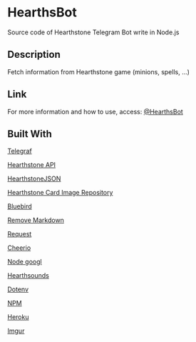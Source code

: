 # HearthsBot
Source code of Hearthstone Telegram Bot write in Node.js

## Description
Fetch information from Hearthstone game (minions, spells, ...)

## Link
For more information and how to use, access:
[@HearthsBot](http://telegram.me/HearthsBot)

## Built With
[Telegraf](https://github.com/telegraf/telegraf)

[Hearthstone API](https://github.com/florentsorel/hearthstone-mashape-nodejs)

[HearthstoneJSON](https://hearthstonejson.com/)

[Hearthstone Card Image Repository](https://github.com/schmich/hearthstone-card-images)

[Bluebird](https://github.com/petkaantonov/bluebird)

[Remove Markdown](https://github.com/stiang/remove-markdown)

[Request](https://github.com/request/request)

[Cheerio](https://github.com/cheeriojs/cheerio)

[Node googl](https://github.com/kaimallea/node-googl)

[Hearthsounds](https://github.com/mtimkovich/hearthsounds)

[Dotenv](https://github.com/motdotla/dotenv)

[NPM](https://github.com/npm/npm)

[Heroku](https://www.heroku.com/)

[Imgur](https://imgur.com/)
